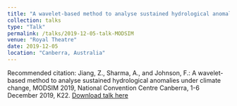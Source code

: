 ```yaml
---
title: "A wavelet-based method to analyse sustained hydrological anomalies under climate change"
collection: talks
type: "Talk"
permalink: /talks/2019-12-05-talk-MODSIM
venue: "Royal Theatre"
date: 2019-12-05
location: "Canberra, Australia"
---
```


Recommended citation: Jiang, Z., Sharma, A., and Johnson, F.: A wavelet-based method to analyse sustained hydrological anomalies under climate change, MODSIM 2019, National Convention Centre Canberra, 1-6 December 2019, K22. [Download talk here](http://zejiang-unsw.github.io/files/Jiang-MODSIM-2019.pdf)
